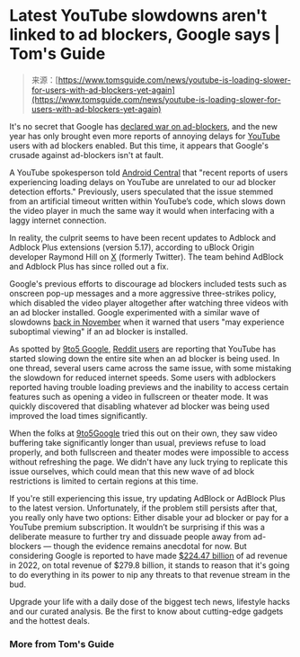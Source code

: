 <!--yml
category: 未分类
date: 2024-05-27 14:48:32
-->

# Latest YouTube slowdowns aren't linked to ad blockers, Google says | Tom's Guide

> 来源：[https://www.tomsguide.com/news/youtube-is-loading-slower-for-users-with-ad-blockers-yet-again](https://www.tomsguide.com/news/youtube-is-loading-slower-for-users-with-ad-blockers-yet-again)

It's no secret that Google has [declared war on ad-blockers](https://www.tomsguide.com/news/youtubes-anti-ad-block-efforts-have-now-gone-global-what-you-need-to-know), and the new year has only brought even more reports of annoying delays for [YouTube](https://www.tomsguide.com/tag/youtube) users with ad blockers enabled. But this time, it appears that Google's crusade against ad-blockers isn't at fault. 

A YouTube spokesperson told [Android Central](https://www.androidcentral.com/apps-software/youtube-slows-down-load-times-for-users-with-ad-blockers) that "recent reports of users experiencing loading delays on YouTube are unrelated to our ad blocker detection efforts." Previously, users speculated that the issue stemmed from an artificial timeout written within YouTube’s code, which slows down the video player in much the same way it would when interfacing with a laggy internet connection. 

In reality, the culprit seems to have been recent updates to Adblock and Adblock Plus extensions (version 5.17), according to uBlock Origin developer Raymond Hill on [X](https://twitter.com/gorhill/status/1746263759495077919) (formerly Twitter). The team behind AdBlock and Adblock Plus has since rolled out a fix.

Google's previous efforts to discourage ad blockers included tests such as onscreen pop-up messages and a more aggressive three-strikes policy, which disabled the video player altogether after watching three videos with an ad blocker installed. Google experimented with a similar wave of slowdowns [back in November](https://www.tomsguide.com/news/youtubes-war-on-ad-blockers-just-took-an-irritating-turn-for-the-worse) when it warned that users "may experience suboptimal viewing" if an ad blocker is installed. 

As spotted by [9to5 Google](https://9to5google.com/2024/01/13/youtube-new-wave-slow-downs-ad-blocker/), [Reddit users](https://www.reddit.com/r/youtube/comments/195octe/youtube_started_slowing_video_buffer_with_adblock/) are reporting that YouTube has started slowing down the entire site when an ad blocker is being used. In one thread, several users came across the same issue, with some mistaking the slowdown for reduced internet speeds. Some users with adblockers reported having trouble loading previews and the inability to access certain features such as opening a video in fullscreen or theater mode. It was quickly discovered that disabling whatever ad blocker was being used improved the load times significantly. 

When the folks at [9to5Google](https://9to5google.com/2024/01/13/youtube-new-wave-slow-downs-ad-blocker/) tried this out on their own, they saw video buffering take significantly longer than usual, previews refuse to load properly, and both fullscreen and theater modes were impossible to access without refreshing the page. We didn't have any luck trying to replicate this issue ourselves, which could mean that this new wave of ad block restrictions is limited to certain regions at this time. 

If you're still experiencing this issue, try updating AdBlock or AdBlock Plus to the latest version. Unfortunately, if the problem still persists after that, you really only have two options: Either disable your ad blocker or pay for a YouTube premium subscription. It wouldn’t be surprising if this was a deliberate measure to further try and dissuade people away from ad-blockers — though the evidence remains anecdotal for now. But considering Google is reported to have made [$224.47 billion](https://www.statista.com/statistics/266206/googles-annual-global-revenue/) of ad revenue in 2022, on total revenue of $279.8 billion, it stands to reason that it's going to do everything in its power to nip any threats to that revenue stream in the bud. 

Upgrade your life with a daily dose of the biggest tech news, lifestyle hacks and our curated analysis. Be the first to know about cutting-edge gadgets and the hottest deals.

### More from Tom's Guide